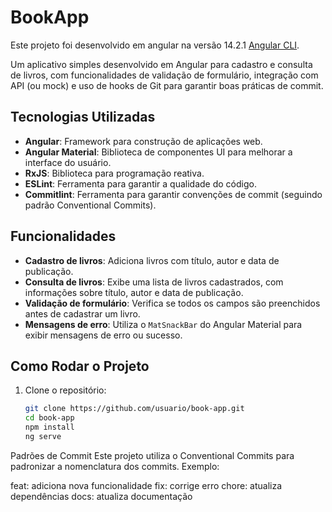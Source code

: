 # BookApp

Este projeto foi desenvolvido em angular na versão 14.2.1 [Angular CLI](https://github.com/angular/angular-cli).

Um aplicativo simples desenvolvido em Angular para cadastro e consulta de livros, com funcionalidades de validação de formulário, integração com API (ou mock) e uso de hooks de Git para garantir boas práticas de commit.

## Tecnologias Utilizadas

- **Angular**: Framework para construção de aplicações web.
- **Angular Material**: Biblioteca de componentes UI para melhorar a interface do usuário.
- **RxJS**: Biblioteca para programação reativa.
- **ESLint**: Ferramenta para garantir a qualidade do código.
- **Commitlint**: Ferramenta para garantir convenções de commit (seguindo padrão Conventional Commits).

## Funcionalidades

- **Cadastro de livros**: Adiciona livros com título, autor e data de publicação.
- **Consulta de livros**: Exibe uma lista de livros cadastrados, com informações sobre título, autor e data de publicação.
- **Validação de formulário**: Verifica se todos os campos são preenchidos antes de cadastrar um livro.
- **Mensagens de erro**: Utiliza o `MatSnackBar` do Angular Material para exibir mensagens de erro ou sucesso.

## Como Rodar o Projeto

1. Clone o repositório:

   ```bash
   git clone https://github.com/usuario/book-app.git
   cd book-app
   npm install
   ng serve

Padrões de Commit
Este projeto utiliza o Conventional Commits para padronizar a nomenclatura dos commits. Exemplo:

feat: adiciona nova funcionalidade
fix: corrige erro
chore: atualiza dependências
docs: atualiza documentação


